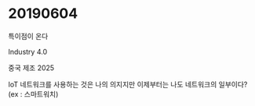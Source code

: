 # 20190604

특이점이 온다

Industry 4.0

중국 제조 2025

IoT
네트워크를 사용하는 것은 나의 의지지만
이제부터는 나도 네트워크의 일부이다?(ex : 스마트워치)